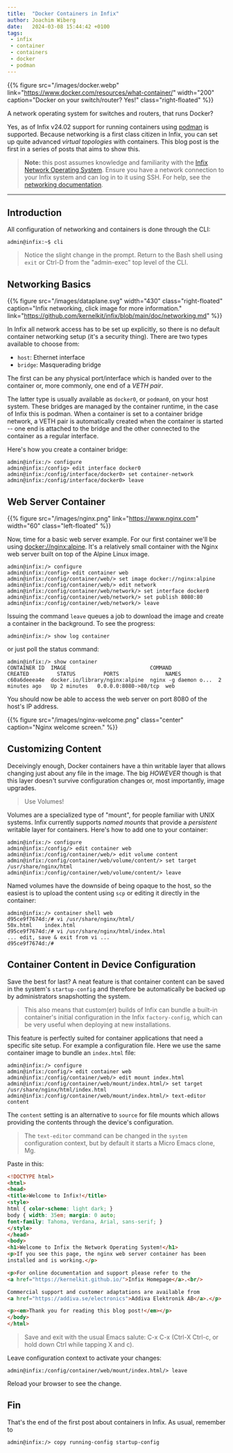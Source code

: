 ```yaml
---
title:  "Docker Containers in Infix"
author: Joachim Wiberg
date:   2024-03-08 15:44:42 +0100
tags:
 - infix
 - container
 - containers
 - docker
 - podman
---
```


{{% figure src="/images/docker.webp" link="https://www.docker.com/resources/what-container/"
    width="200" caption="Docker on your switch/router? Yes!" class="right-floated" %}}

A network operating system for switches and routers, that runs Docker?

Yes, as of Infix v24.02 support for running containers using [podman][1]
is supported.  Because networking is a first class citizen in Infix, you
can set up quite advanced *virtual topologies* with containers.  This
blog post is the first in a series of posts that aims to show this.

> **Note:** this post assumes knowledge and familiarity with the [Infix
> Network Operating System](https://kernelkit.github.io/).  Ensure you
> have a network connection to your Infix system and can log in to it
> using SSH.  For help, see the [networking documentation][0].

----

## Introduction

All configuration of networking and containers is done through the CLI:

```
admin@infix:~$ cli
```

> Notice the slight change in the prompt.  Return to the Bash shell
> using `exit` or Ctrl-D from the "admin-exec" top level of the CLI.


## Networking Basics

{{% figure src="/images/dataplane.svg" width="430" class="right-floated"
 caption="Infix networking, click image for more information."
link="https://github.com/kernelkit/infix/blob/main/doc/networking.md"  %}}

In Infix all network access has to be set up explicitly, so there is no
default container networking setup (it's a security thing).  There are
two types available to choose from:

 - `host`: Ethernet interface
 - `bridge`: Masquerading bridge

The first can be any physical port/interface which is handed over to the
container or, more commonly, one end of a *VETH pair*.

The latter type is usually available as `docker0`, or `podman0`, on your
host system.  These bridges are managed by the container runtime, in the
case of Infix this is podman.  When a container is set to a container
bridge network, a VETH pair is automatically created when the container
is started -- one end is attached to the bridge and the other connected
to the container as a regular interface.

Here's how you create a container bridge:

```
admin@infix:/> configure
admin@infix:/config> edit interface docker0
admin@infix:/config/interface/docker0> set container-network
admin@infix:/config/interface/docker0> leave
```


## Web Server Container

{{% figure src="/images/nginx.png" link="https://www.nginx.com" width="60" class="left-floated" %}}

Now, time for a basic web server example.  For our first container we'll
be using [docker://nginx:alpine](https://hub.docker.com/_/nginx).  It's
a relatively small container with the Nginx web server built on top of
the Alpine Linux image.

```
admin@infix:/> configure
admin@infix:/config> edit container web
admin@infix:/config/container/web/> set image docker://nginx:alpine
admin@infix:/config/container/web/> edit network
admin@infix:/config/container/web/network/> set interface docker0
admin@infix:/config/container/web/network/> set publish 8080:80
admin@infix:/config/container/web/network/> leave
```

Issuing the command `leave` queues a job to download the image and
create a container in the background.  To see the progress:

```
admin@infix:/> show log container
```

or just poll the status command:

```
admin@infix:/> show container
CONTAINER ID  IMAGE                           COMMAND               CREATED         STATUS         PORTS               NAMES
c60a6deeea4e  docker.io/library/nginx:alpine  nginx -g daemon o...  2 minutes ago   Up 2 minutes   0.0.0.0:8080->80/tcp  web
```

You should now be able to access the web server on port 8080 of the
host's IP address.

{{% figure src="/images/nginx-welcome.png" class="center" caption="Nginx welcome screen." %}}


## Customizing Content

Deceivingly enough, Docker containers have a thin writable layer that
allows changing just about any file in the image.  The big *HOWEVER*
though is that this layer doesn't survive configuration changes or,
most importantly, image upgrades.

> Use Volumes!

Volumes are a specialized type of "mount", for people familiar with
UNIX systems.  Infix currently supports *named mounts* that provide
a *persistent* writable layer for containers.  Here's how to add one
to your container:

```
admin@infix:/> configure
admin@infix:/config/> edit container web
admin@infix:/config/container/web/> edit volume content
admin@infix:/config/container/web/volume/content/> set target /usr/share/nginx/html
admin@infix:/config/container/web/volume/content/> leave
```

Named volumes have the downside of being opaque to the host, so the
easiest is to upload the content using `scp` or editing it directly
in the container:

```
admin@infix:/> container shell web
d95ce9f7674d:/# vi /usr/share/nginx/html/
50x.html    index.html
d95ce9f7674d:/# vi /usr/share/nginx/html/index.html 
... edit, save & exit from vi ...
d95ce9f7674d:/# 
```


## Container Content in Device Configuration

Save the best for last?  A neat feature is that container content can be
saved in the system's `startup-config` and therefore be automatically be
backed up by administrators snapshotting the system.

> This also means that custom(er) builds of Infix can bundle a built-in
> container's initial configuration in the Infix `factory-config`, which
> can be very useful when deploying at new installations.

This feature is perfectly suited for container applications that need a
specific site setup.  For example a configuration file.  Here we use the
same container image to bundle an `index.html` file:

```
admin@infix:/> configure
admin@infix:/config/> edit container web
admin@infix:/config/container/web/> edit mount index.html
admin@infix:/config/container/web/mount/index.html/> set target /usr/share/nginx/html/index.html
admin@infix:/config/container/web/mount/index.html/> text-editor content
```

The `content` setting is an alternative to `source` for file mounts
which allows providing the contents through the device's configuration.

> The `text-editor` command can be changed in the `system` configuration
> context, but by default it starts a Micro Emacs clone, Mg.

Paste in this:

```html
<!DOCTYPE html>
<html>
<head>
<title>Welcome to Infix!</title>
<style>
html { color-scheme: light dark; }
body { width: 35em; margin: 0 auto;
font-family: Tahoma, Verdana, Arial, sans-serif; }
</style>
</head>
<body>
<h1>Welcome to Infix the Network Operating System!</h1>
<p>If you see this page, the nginx web server container has been
installed and is working.</p>

<p>For online documentation and support please refer to the
<a href="https://kernelkit.github.io/">Infix Homepage</a>.<br/>

Commercial support and customer adaptations are available from
<a href="https://addiva.se/electronics">Addiva Elektronik AB</a>.</p>

<p><em>Thank you for reading this blog post!</em></p>
</body>
</html>
```

> Save and exit with the usual Emacs salute: C-x C-x (Ctrl-X Ctrl-c, or
> hold down Ctrl while tapping X and c).

Leave configuration context to activate your changes:

```
admin@infix:/config/container/web/mount/index.html/> leave
```

Reload your browser to see the change.


## Fin

That's the end of the first post about containers in Infix.  As usual, remember to

```
admin@infix:/> copy running-config startup-config
```

[0]: https://github.com/kernelkit/infix/blob/main/doc/networking.md
[1]: https://podman.io
